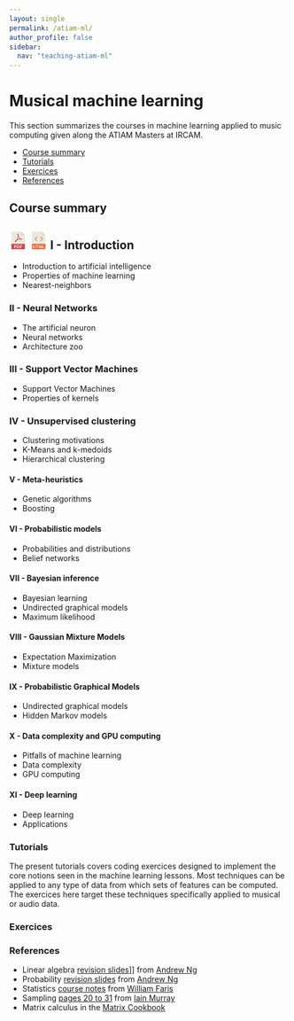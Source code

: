 ```yaml
---
layout: single
permalink: /atiam-ml/
author_profile: false
sidebar:
  nav: "teaching-atiam-ml"
---
```


# Musical machine learning

This section summarizes the courses in machine learning applied to music computing given along the ATIAM Masters at IRCAM.
  * [Course summary](/atiam-ml/#course-summary)
  * [Tutorials](/atiam-ml/#tutorials)
  * [Exercices](/atiam-ml/#exercices)
  * [References](/atiam-ml/#references)

## Course summary

## [![](../images/pdf.png)](../documents/MML.Lesson.1.Introduction.pdf) [![](../images/html.png)](../atiam-ml-0-intro/) I - Introduction 
  * Introduction to artificial intelligence
  * Properties of machine learning
  * Nearest-neighbors  
  
### II - Neural Networks
  - The artificial neuron
  - Neural networks
  - Architecture zoo  
  
### III - Support Vector Machines
  - Support Vector Machines
  - Properties of kernels  
  
### IV - Unsupervised clustering
  - Clustering motivations
  - K-Means and k-medoids
  - Hierarchical clustering
#### V - Meta-heuristics
  - Genetic algorithms
  - Boosting
#### VI - Probabilistic models
  - Probabilities and distributions
  - Belief networks
#### VII - Bayesian inference 
  - Bayesian learning
  - Undirected graphical models
  - Maximum likelihood
#### VIII - Gaussian Mixture Models
  - Expectation Maximization
  - Mixture models
#### IX - Probabilistic Graphical Models
  - Undirected graphical models
  - Hidden Markov models
#### X - Data complexity and GPU computing
  - Pitfalls of machine learning
  - Data complexity
  - GPU computing
#### XI - Deep learning
  - Deep learning
  - Applications

### Tutorials

The present tutorials covers coding exercices designed to implement the core notions seen in the machine learning lessons. Most techniques can be applied to any type of data from which sets of features can be computed. The exercices here target these techniques specifically applied to musical or audio data.

### Exercices

### References

  * Linear algebra [revision slides](http://see.stanford.edu/materials/aimlcs229/cs229-linalg.pdf)]] from [Andrew Ng](http://ai.stanford.edu/~ang/)
  * Probability [revision slides](http://see.stanford.edu/materials/aimlcs229/cs229-prob.pdf) from [Andrew Ng]()
  * Statistics [course notes](http://math.arizona.edu/~faris/stat.pdf) from [William Faris](http://math.arizona.edu/~faris/)
  * Sampling [pages 20 to 31](http://homepages.inf.ed.ac.uk/imurray2/pub/07thesis/murray_thesis_2007.pdf) from [Iain Murray](http://homepages.inf.ed.ac.uk/imurray2/)
  * Matrix calculus in the [Matrix Cookbook](http://web.mit.edu/~wingated/www/stuff_i_use/matrix_cookbook.pdf)
